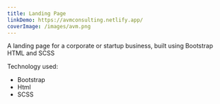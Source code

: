 ```yaml
---
title: Landing Page
linkDemo: https://avmconsulting.netlify.app/
coverImage: /images/avm.png
---
```

A landing page for a corporate or startup business, built using Bootstrap HTML and SCSS


T﻿echnology used:

* B﻿ootstrap
* H﻿tml
* SCSS